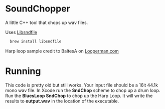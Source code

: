 # SoundChopper
A little C++ tool that chops up wav files.

Uses [Libsndfile](http://brewformulas.org/Libsndfile)
```bash
  brew install libsndfile
```

Harp loop sample credit to BaltesA on [Looperman.com](http://www.looperman.com/loops/detail/101133/blues-harp-loop-groove-120pbm-by-baltesa-free-120bpm-acoustic-harmonica-loop)

# Running
This code is pretty old but still works. Your input file should be a 16it 44.1k mono wav file. In Xcode run the **SndChop** scheme to chop up a drum loop. Run the **BluesLoop SndChop** to chop up the Harp Loop. It will write the results to **output.wav** in the location of the executable. 
